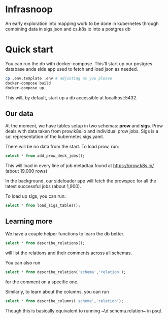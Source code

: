 # Infrasnoop

An early exploration into mapping work to be done in kubernetes through combining data in sigs.json and cs.k8s.io into a postgres db
# Quick start

You can run the db with docker-compose. This'll start up our postgres database anda  side app used to fetch and load json as needed.

``` sh
cp .env.template .env # adjusting as you please
docker-compose build
docker-compose up
```

This will, by default, start up a db accessible at localhost:5432. 

## Our data

At the moment, we have tables setup in two schemas: **prow** and **sigs**. Prow deals with data taken from prow.k8s.io and individual prow jobs.  Sigs is a sql representation of the kubernetes sigs.yaml.

There will be no data from the start.   To load prow, run:

``` sql
select * from add_prow_deck_jobs();
```
This will load in every line of job metadtaa found at https://prow.k8s.io/
(about 19,000 rows)

In the background, our sideloader app will fetch the prowspec for all the latest
successful jobs (about 1,900).

To load up sigs, you can run:

``` sql
select * from load_sigs_tables();
```


## Learning more

We have a couple helper functions to learn the db better.  

``` sql
select * from describe_relations();
```

will list the relations and their comments across all schemas.

You can also run

``` sql
select * from describe_relation('schema','relation');
```

for the comment on a specific one.

Similarly, to learn about the columns, you can run

``` sql
select * from describe_columns('schema','relation');
```

Though this is basically equivalent to running ~\d schema.relation~ in psql.
